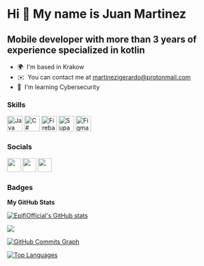 Hi 👋 My name is Juan Martinez
==============================

Mobile developer with more than 3 years of experience specialized in kotlin
------------------------------------------------------

* 🌍  I'm based in Krakow
* ✉️  You can contact me at [martinezjgerardo@protonmail.com](mailto:martinezjgerardo@protonmail.com)
* 🧠  I'm learning Cybersecurity 

### Skills

<p align="left">
<a href="https://www.oracle.com/java/" target="_blank" rel="noreferrer"><img src="https://raw.githubusercontent.com/danielcranney/readme-generator/main/public/icons/skills/java-colored.svg" width="36" height="36" alt="Java" /></a>
<a href="https://docs.microsoft.com/en-us/dotnet/csharp/" target="_blank" rel="noreferrer"><img src="https://raw.githubusercontent.com/danielcranney/readme-generator/main/public/icons/skills/csharp-colored.svg" width="36" height="36" alt="C#" /></a>
<a href="https://firebase.google.com/" target="_blank" rel="noreferrer"><img src="https://raw.githubusercontent.com/danielcranney/readme-generator/main/public/icons/skills/firebase-colored.svg" width="36" height="36" alt="Firebase" /></a>
<a href="https://supabase.io/" target="_blank" rel="noreferrer"><img src="https://raw.githubusercontent.com/danielcranney/readme-generator/main/public/icons/skills/supabase-colored.svg" width="36" height="36" alt="Supabase" /></a>
<a href="https://www.figma.com/" target="_blank" rel="noreferrer"><img src="https://raw.githubusercontent.com/danielcranney/readme-generator/main/public/icons/skills/figma-colored.svg" width="36" height="36" alt="Figma" /></a>
</p>


### Socials

<p align="left"> <a href="https://www.github.com/EpifiOfficial" target="_blank" rel="noreferrer"><img src="https://raw.githubusercontent.com/danielcranney/readme-generator/main/public/icons/socials/github.svg" width="32" height="32" /></a> <a href="https://www.linkedin.com/in/juan-martinez-41aa8b202/" target="_blank" rel="noreferrer"><img src="https://raw.githubusercontent.com/danielcranney/readme-generator/main/public/icons/socials/linkedin.svg" width="32" height="32" /></a> <a href="https://www.stackoverflow.com/users/14935078/epifi" target="_blank" rel="noreferrer"><img src="https://raw.githubusercontent.com/danielcranney/readme-generator/main/public/icons/socials/stackoverflow.svg" width="32" height="32" /></a></p>

### Badges

<b>My GitHub Stats</b>

<a href="http://www.github.com/EpifiOfficial"><img src="https://github-readme-stats.vercel.app/api?username=EpifiOfficial&show_icons=true&hide=&count_private=true&title_color=0891b2&text_color=6366f1&icon_color=0891b2&bg_color=1c1917&hide_border=true&show_icons=true" alt="EpifiOfficial's GitHub stats" /></a>

<a href="http://www.github.com/EpifiOfficial"><img src="https://github-readme-streak-stats.herokuapp.com/?user=EpifiOfficial&stroke=6366f1&background=1c1917&ring=0891b2&fire=0891b2&currStreakNum=6366f1&currStreakLabel=0891b2&sideNums=6366f1&sideLabels=6366f1&dates=6366f1&hide_border=true" /></a>

<a href="http://www.github.com/EpifiOfficial"><img src="https://activity-graph.herokuapp.com/graph?username=EpifiOfficial&bg_color=1c1917&color=6366f1&line=0891b2&point=6366f1&area_color=1c1917&area=true&hide_border=true&custom_title=GitHub%20Commits%20Graph" alt="GitHub Commits Graph" /></a>

<a href="https://github.com/EpifiOfficial" align="left"><img src="https://github-readme-stats.vercel.app/api/top-langs/?username=EpifiOfficial&langs_count=10&title_color=0891b2&text_color=6366f1&icon_color=0891b2&bg_color=1c1917&hide_border=true&locale=en&custom_title=Top%20%Languages" alt="Top Languages" /></a>


